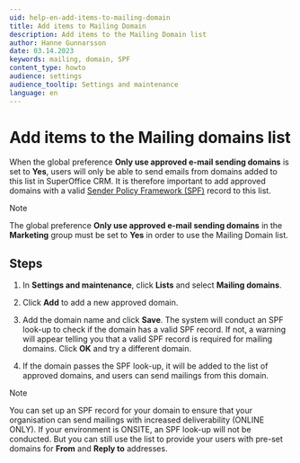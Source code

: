 ```yaml
---
uid: help-en-add-items-to-mailing-domain
title: Add items to Mailing Domain
description: Add items to the Mailing Domain list
author: Hanne Gunnarsson
date: 03.14.2023
keywords: mailing, domain, SPF
content_type: howto
audience: settings
audience_tooltip: Settings and maintenance
language: en
---
```


# Add items to the Mailing domains list

When the global preference **Only use approved e-mail sending domains** is set to **Yes**, users will only be able to send emails from domains added to this list in SuperOffice CRM. It is therefore important to add approved domains with a valid [Sender Policy Framework (SPF)][1] record to this list.

> [!NOTE]
> The global preference **Only use approved e-mail sending domains** in the **Marketing** group must be set to **Yes** in order to use the Mailing Domain list.

## Steps

1. In **Settings and maintenance**, click **Lists** and select **Mailing domains**.

1. Click **Add** to add a new approved domain.

1. Add the domain name and click **Save**. The system will conduct an SPF look-up to check if the domain has a valid SPF record. If not, a warning will appear telling you that a valid SPF record is required for mailing domains. Click **OK** and try a different domain.

1. If the domain passes the SPF look-up, it will be added to the list of approved domains, and users can send mailings from this domain.

> [!NOTE]
> You can set up an SPF record for your domain to ensure that your organisation can send mailings with increased deliverability (ONLINE ONLY). If your environment is ONSITE, an SPF look-up will not be conducted. But you can still use the list to provide your users with pre-set domains for **From** and **Reply to** addresses.

<!-- Referenced links -->
[1]: ../../../../en/email/mailgun/spf/index.md

<!-- Referenced images -->
